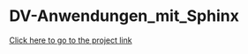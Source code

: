 # DV-Anwendungen_mit_Sphinx

[Click here to go to the project link](http://www.hs-augsburg.de/~yavuz91/dva-bericht)